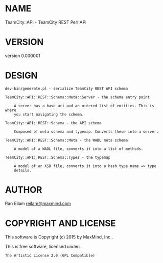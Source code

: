 # NAME

TeamCity::API - TeamCity REST Perl API

# VERSION

version 0.000001

# DESIGN

    dev-bin/generate.pl - serialize TeamCity REST API schema

    TeamCity::API::REST::Schema::Meta::Server - the schema entry point

        A server has a base uri and an ordered list of entities. This is where
        you start navigating the schema.

    TeamCity::API::REST::Schema - the API schema

        Composed of meta schema and typemap. Converts these into a server.

    TeamCity::API::REST::Schema::Meta - the WADL meta schema

        A model of a WADL file, converts it into a list of methods.

    TeamCity::API::REST::Schema::Types - the typemap

        A model of an XSD file, converts it into a hash type name => type
        details.


# AUTHOR

Ran Eilam <reilam@maxmind.com>

# COPYRIGHT AND LICENSE

This software is Copyright (c) 2015 by MaxMind, Inc..

This is free software, licensed under:

    The Artistic License 2.0 (GPL Compatible)
